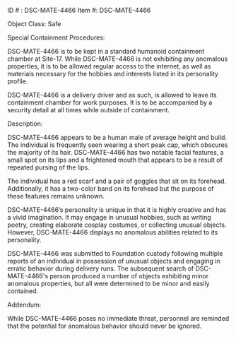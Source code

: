 ID # : DSC-MATE-4466
Item #: DSC-MATE-4466

Object Class: Safe

Special Containment Procedures:

DSC-MATE-4466 is to be kept in a standard humanoid containment chamber at Site-17. While DSC-MATE-4466 is not exhibiting any anomalous properties, it is to be allowed regular access to the internet, as well as materials necessary for the hobbies and interests listed in its personality profile.

DSC-MATE-4466 is a delivery driver and as such, is allowed to leave its containment chamber for work purposes. It is to be accompanied by a security detail at all times while outside of containment.

Description:

DSC-MATE-4466 appears to be a human male of average height and build. The individual is frequently seen wearing a short peak cap, which obscures the majority of its hair. DSC-MATE-4466 has two notable facial features, a small spot on its lips and a frightened mouth that appears to be a result of repeated pursing of the lips.

The individual has a red scarf and a pair of goggles that sit on its forehead. Additionally, it has a two-color band on its forehead but the purpose of these features remains unknown.

DSC-MATE-4466’s personality is unique in that it is highly creative and has a vivid imagination. It may engage in unusual hobbies, such as writing poetry, creating elaborate cosplay costumes, or collecting unusual objects. However, DSC-MATE-4466 displays no anomalous abilities related to its personality.

DSC-MATE-4466 was submitted to Foundation custody following multiple reports of an individual in possession of unusual objects and engaging in erratic behavior during delivery runs. The subsequent search of DSC-MATE-4466's person produced a number of objects exhibiting minor anomalous properties, but all were determined to be minor and easily contained.

Addendum:

While DSC-MATE-4466 poses no immediate threat, personnel are reminded that the potential for anomalous behavior should never be ignored.